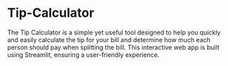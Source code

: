 # Tip-Calculator
The Tip Calculator is a simple yet useful tool designed to help you quickly and easily calculate the tip for your bill and determine how much each person should pay when splitting the bill. This interactive web app is built using Streamlit, ensuring a user-friendly experience.
